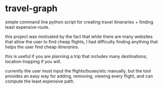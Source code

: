 travel-graph
============

simple command line python script for creating travel itineraries + finding least expensive route.

this project was motivated by the fact that while there are many websites that allow the user to
find cheap flights, I had difficulty finding anything that helps the user find cheap *itineraries*.

this is useful if you are planning a trip that includes many destinations; location-hopping if you will.

currently the user must input the flights/buses/etc manually, but the tool provides an easy way for
adding, removing, viewing every flight, and can compute the least expensive path.
